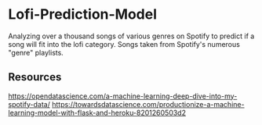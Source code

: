 # Lofi-Prediction-Model
Analyzing over a thousand songs of various genres on Spotify to predict if a song will fit into the lofi category. Songs taken from Spotify's numerous "genre" playlists.

## Resources
https://opendatascience.com/a-machine-learning-deep-dive-into-my-spotify-data/
https://towardsdatascience.com/productionize-a-machine-learning-model-with-flask-and-heroku-8201260503d2
